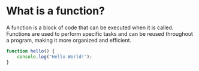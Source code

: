 # What is a function?

A function is a block of code that can be executed when it is called. Functions are used to perform specific tasks and can be reused throughout a program, making it more organized and efficient.
```js
function hello() {
	console.log("Hello World!");
}
```
